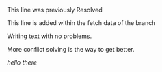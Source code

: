 This line was previously Resolved

This line is added within the fetch data of the branch

Writing text with no problems.

More conflict solving is the way to get better.

*hello there*